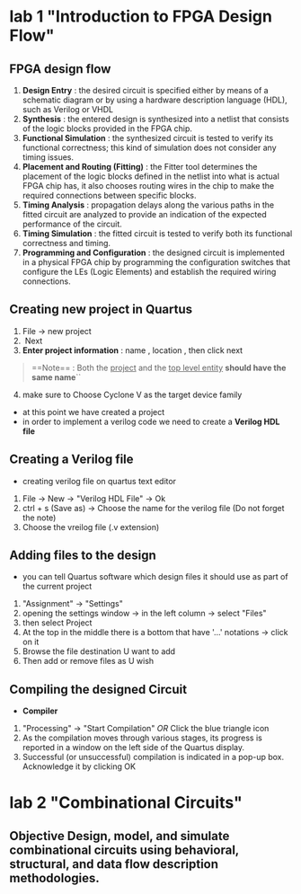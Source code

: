 # lab 1 "Introduction to FPGA Design Flow"

## FPGA design flow
1. **Design Entry** : the desired circuit is specified either by means of a schematic diagram or by using a hardware description language (HDL), such as Verilog or VHDL 
2. **Synthesis** : the entered design is synthesized into a netlist that consists of the logic blocks provided in the FPGA chip.
3. **Functional Simulation** : the synthesized circuit is tested to verify its functional correctness; this kind of simulation does not consider any timing issues. 
4. **Placement and Routing (Fitting)** : the Fitter tool determines the placement of the logic blocks defined in the netlist into what is actual FPGA chip has, it also chooses routing wires in the chip to make the required connections between specific blocks. 
5. **Timing Analysis** : propagation delays along the various paths in the fitted circuit are analyzed to provide an indication of the expected performance of the circuit.
6. **Timing Simulation** : the fitted circuit is tested to verify both its functional correctness and timing. 
7. **Programming and Configuration** : the designed circuit is implemented in a physical FPGA chip by programming the configuration switches that configure the LEs (Logic Elements) and establish the required wiring connections.

## Creating new project in Quartus
1. File &rarr;   new project
2.  Next
3. **Enter project information** : name , location , then click next
>==Note== : Both the <u>project</u> and the <u>top level entity</u> **should have the same name**``
4. make sure to Choose Cyclone V as the target device family
- at this point we have created a project
- in order to implement a verilog code we need to create a **Verilog HDL file**
## Creating a Verilog file 
- creating verilog file on quartus text editor
1. File &rarr; New &rarr; "Verilog HDL File" &rarr; Ok
2. ctrl + s (Save as) &rarr; Choose the name for the verilog file (Do not forget the note)
3. Choose the vreilog file (.v extension)

## Adding files to the design 
- you can tell Quartus software which design files it should use as part of the current project
1. "Assignment" &rarr; "Settings" 
2. opening the settings window &rarr; in the left column &rarr; select "Files" 
3. then select Project
4. At the top in the middle there is a bottom that have '...' notations &rarr; click on it 
5. Browse the file destination U want to add 
6. Then add or remove files as U wish 

## Compiling the designed Circuit
- **Compiler** 
1. "Processing" &rarr; "Start Compilation" *OR* Click the blue triangle icon
2. As the compilation moves through various stages, its progress is reported in a window on the left side of the Quartus display.
3. Successful (or unsuccessful) compilation is indicated in a pop-up box. Acknowledge it by clicking OK

# lab 2 "Combinational Circuits"

## Objective Design, model, and simulate combinational circuits using behavioral, structural, and data flow description methodologies.


